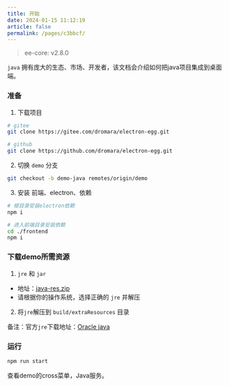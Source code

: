```yaml
---
title: 开始
date: 2024-01-15 11:12:19
article: false
permalink: /pages/c3bbcf/
---
```


> ee-core: v2.8.0

`java` 拥有庞大的生态、市场、开发者，该文档会介绍如何把java项目集成到桌面端。

### 准备
1. 下载项目
```bash
# gitee
git clone https://gitee.com/dromara/electron-egg.git

# github
git clone https://github.com/dromara/electron-egg.git
```

2. 切换 `demo` 分支
```bash
git checkout -b demo-java remotes/origin/demo
```

3. 安装 前端、electron、依赖
```bash
# 根目录安装electron依赖
npm i

# 进入前端目录安装依赖
cd ./frontend 
npm i
```

### 下载demo所需资源
1. `jre` 和 `jar`
- 地址：[java-res.zip](https://github.com/wallace5303/electron-egg/releases/download/v2.4.0/java-res.zip) 
- 请根据你的操作系统，选择正确的 `jre` 并解压

2. 将`jre`解压到 `build/extraResources` 目录

备注：官方`jre`下载地址：[Oracle java](https://www.oracle.com/java/technologies/javase/javase8-archive-downloads.html)

### 运行
```bash
npm run start
```
查看demo的cross菜单，Java服务。









